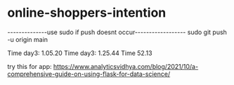# online-shoppers-intention
--------------use sudo if push doesnt occur------------------
sudo git push -u origin main


Time day3: 1.05.20
Time day3: 1.25.44
Time 52.13


try this for app: https://www.analyticsvidhya.com/blog/2021/10/a-comprehensive-guide-on-using-flask-for-data-science/
